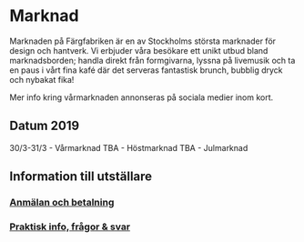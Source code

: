 # Marknad

Marknaden på Färgfabriken är en av Stockholms största marknader för design och hantverk. Vi erbjuder våra besökare ett unikt utbud bland marknadsborden; handla direkt från formgivarna, lyssna på livemusik och ta en paus i vårt fina kafé där det serveras fantastisk brunch, bubblig dryck och nybakat fika!

Mer info kring vårmarknaden annonseras på sociala medier inom kort.

## Datum 2019

30/3-31/3 - Vårmarknad TBA - Höstmarknad TBA - Julmarknad

## Information till utställare

### [Anmälan och betalning](./)

### [Praktisk info, frågor & svar](https://github.com/fargfabrikenevenemang/docs/tree/46e137d04155d85ecb3b115b8234391e4eeb5ed5/marknad/marknad/anmalan.md)

